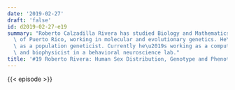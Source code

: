 ```yaml
---
date: '2019-02-27'
draft: 'false'
id: d2019-02-27-e19
summary: "Roberto Calzadilla Rivera has studied Biology and Mathematics at the University\
  \ of Puerto Rico, working in molecular and evolutionary genetics. He\u2019s trained\
  \ as a population geneticist. Currently he\u2019s working as a computational biologist\
  \ and biophysicist in a behavioral neuroscience lab."
title: '#19 Roberto Rivera: Human Sex Distribution, Genotype and Phenotype, Epigenetics'
---
```

{{< episode >}}
